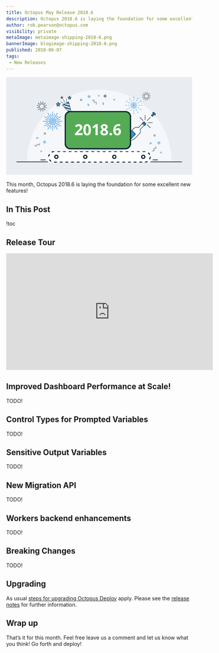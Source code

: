 ```yaml
---
title: Octopus May Release 2018.6
description: Octopus 2018.6 is laying the foundation for some excellent new features!
author: rob.pearson@octopus.com
visibility: private
metaImage: metaimage-shipping-2018-6.png
bannerImage: blogimage-shipping-2018-6.png
published: 2018-06-07
tags:
 - New Releases
---
```


![Octopus Deploy 2018.5 release banner](blogimage-shipping-2018-6.png)

This month, Octopus 2018.6 is laying the foundation for some excellent new features!

## In This Post

!toc

## Release Tour

<iframe width="560" height="315" src="https://www.youtube.com/embed/TODO" frameborder="0" allowfullscreen></iframe>

## Improved Dashboard Performance at Scale!

TODO!

## Control Types for Prompted Variables

TODO!

## Sensitive Output Variables 

TODO!

## New Migration API 

TODO!

## Workers backend enhancements

TODO!

## Breaking Changes

TODO!

## Upgrading

As usual [steps for upgrading Octopus Deploy](https://octopus.com/docs/administration/upgrading) apply. Please see the [release notes](https://octopus.com/downloads/compare?to=2018.6.0) for further information.

## Wrap up

That’s it for this month. Feel free leave us a comment and let us know what you think! Go forth and deploy!
